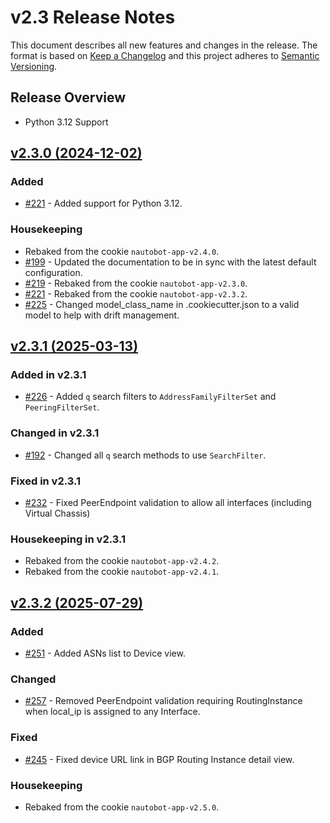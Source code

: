 # v2.3 Release Notes

This document describes all new features and changes in the release. The format is based on [Keep a
Changelog](https://keepachangelog.com/en/1.0.0/) and this project adheres to [Semantic
Versioning](https://semver.org/spec/v2.0.0.html).

## Release Overview

- Python 3.12 Support

## [v2.3.0 (2024-12-02)](https://github.com/nautobot/nautobot-app-bgp-models/releases/tag/v2.3.0)

### Added

- [#221](https://github.com/nautobot/nautobot-app-bgp-models/issues/221) - Added support for Python 3.12.

### Housekeeping

- Rebaked from the cookie `nautobot-app-v2.4.0`.
- [#199](https://github.com/nautobot/nautobot-app-bgp-models/issues/199) - Updated the documentation to be in sync with the latest default configuration.
- [#219](https://github.com/nautobot/nautobot-app-bgp-models/issues/219) - Rebaked from the cookie `nautobot-app-v2.3.0`.
- [#221](https://github.com/nautobot/nautobot-app-bgp-models/issues/221) - Rebaked from the cookie `nautobot-app-v2.3.2`.
- [#225](https://github.com/nautobot/nautobot-app-bgp-models/issues/225) - Changed model_class_name in .cookiecutter.json to a valid model to help with drift management.

## [v2.3.1 (2025-03-13)](https://github.com/nautobot/nautobot-app-bgp-models/releases/tag/v2.3.1)

### Added in v2.3.1

- [#226](https://github.com/nautobot/nautobot-app-bgp-models/issues/226) - Added `q` search filters to `AddressFamilyFilterSet` and `PeeringFilterSet`.

### Changed in v2.3.1

- [#192](https://github.com/nautobot/nautobot-app-bgp-models/issues/192) - Changed all `q` search methods to use `SearchFilter`.

### Fixed in v2.3.1

- [#232](https://github.com/nautobot/nautobot-app-bgp-models/issues/232) - Fixed PeerEndpoint validation to allow all interfaces (including Virtual Chassis)

### Housekeeping in v2.3.1
- Rebaked from the cookie `nautobot-app-v2.4.2`.
- Rebaked from the cookie `nautobot-app-v2.4.1`.

## [v2.3.2 (2025-07-29)](https://github.com/nautobot/nautobot-app-bgp-models/releases/tag/v2.3.2)

### Added

- [#251](https://github.com/nautobot/nautobot-app-bgp-models/issues/251) - Added ASNs list to Device view.

### Changed

- [#257](https://github.com/nautobot/nautobot-app-bgp-models/issues/257) - Removed PeerEndpoint validation requiring RoutingInstance when local_ip is assigned to any Interface.

### Fixed

- [#245](https://github.com/nautobot/nautobot-app-bgp-models/issues/245) - Fixed device URL link in BGP Routing Instance detail view.

### Housekeeping

- Rebaked from the cookie `nautobot-app-v2.5.0`.
